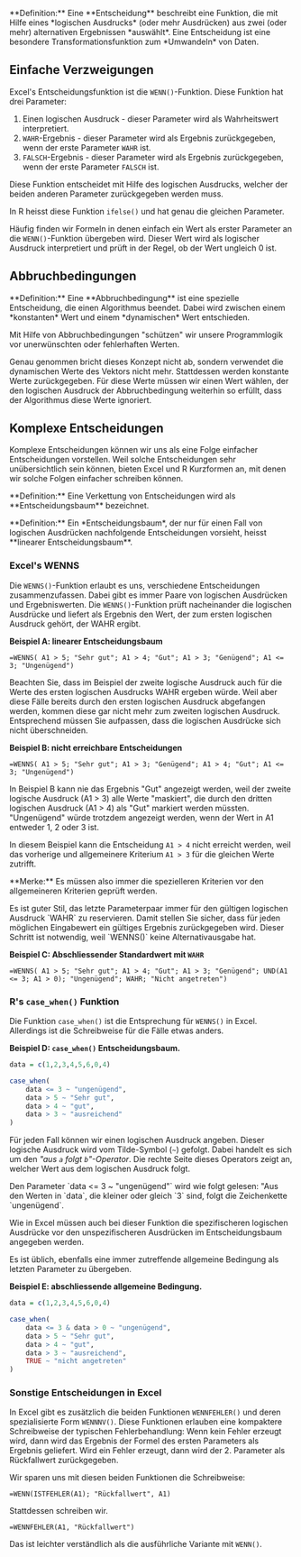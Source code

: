 <p class="alert alert-primary"  markdown="1">
**Definition:** Eine **Entscheidung** beschreibt eine Funktion, die mit Hilfe eines *logischen Ausdrucks* (oder mehr Ausdrücken) aus zwei (oder mehr) alternativen Ergebnissen *auswählt*. Eine Entscheidung ist eine besondere Transformationsfunktion zum *Umwandeln* von Daten.
</p>

## Einfache Verzweigungen

Excel's Entscheidungsfunktion ist die `WENN()`-Funktion. Diese Funktion hat drei Parameter: 

1. Einen logischen Ausdruck - dieser Parameter wird als Wahrheitswert interpretiert. 
2. `WAHR`-Ergebnis - dieser Parameter wird als Ergebnis zurückgegeben, wenn der erste Parameter `WAHR` ist.
3. `FALSCH`-Ergebnis - dieser Parameter wird als Ergebnis zurückgegeben, wenn der erste Parameter `FALSCH` ist. 

Diese Funktion entscheidet mit Hilfe des logischen Ausdrucks, welcher der beiden anderen Parameter zurückgegeben werden muss. 

In R heisst diese Funktion `ifelse()` und hat genau die gleichen Parameter. 

Häufig finden wir Formeln in denen einfach ein Wert als erster Parameter an die `WENN()`-Funktion übergeben wird. Dieser Wert wird als logischer Ausdruck interpretiert und prüft in der Regel, ob der Wert ungleich 0 ist. 

## Abbruchbedingungen 

<p class="alert alert-primary"  markdown="1">
**Definition:** Eine **Abbruchbedingung** ist eine spezielle Entscheidung, die einen Algorithmus beendet. Dabei wird zwischen einem *konstanten* Wert und einem *dynamischen* Wert entschieden.
</p>

Mit Hilfe von Abbruchbedingungen "schützen" wir unsere Programmlogik vor unerwünschten oder fehlerhaften Werten. 

<p class="alert alert-warning"  markdown="1">
Genau genommen bricht dieses Konzept nicht ab, sondern verwendet  die dynamischen Werte des Vektors nicht mehr. Stattdessen werden konstante Werte zurückgegeben. Für diese Werte müssen wir einen Wert wählen, der den logischen Ausdruck der Abbruchbedingung weiterhin so erfüllt, dass der Algorithmus diese Werte ignoriert. 
</p> 

## Komplexe Entscheidungen

Komplexe Entscheidungen können wir uns als eine Folge einfacher Entscheidungen vorstellen. Weil solche Entscheidungen sehr unübersichtlich sein können, bieten Excel und R Kurzformen an, mit denen wir solche Folgen einfacher schreiben können.

<p class="alert alert-primary"  markdown="1">
**Definition:** Eine Verkettung von Entscheidungen wird als **Entscheidungsbaum** bezeichnet.
</p>

<p class="alert alert-primary"  markdown="1">
**Definition:** Ein *Entscheidungsbaum*, der nur für einen Fall von logischen Ausdrücken nachfolgende Entscheidungen vorsieht, heisst **linearer Entscheidungsbaum**.
</p>


### Excel's WENNS

Die `WENNS()`-Funktion erlaubt es uns, verschiedene Entscheidungen zusammenzufassen. Dabei gibt es immer Paare von logischen Ausdrücken und Ergebniswerten. Die `WENNS()`-Funktion prüft nacheinander die logischen Ausdrücke und liefert als Ergebnis den Wert, der zum ersten logischen Ausdruck gehört, der WAHR ergibt. 

**Beispiel A: linearer Entscheidungsbaum**

```
=WENNS( A1 > 5; "Sehr gut"; A1 > 4; "Gut"; A1 > 3; "Genügend"; A1 <= 3; "Ungenügend")
```

Beachten Sie, dass im Beispiel der zweite logische Ausdruck auch für die Werte des ersten logischen Ausdrucks WAHR ergeben würde. Weil aber diese Fälle bereits durch den ersten logischen Ausdruck abgefangen werden, kommen diese gar nicht mehr zum zweiten logischen Ausdruck. Entsprechend müssen Sie aufpassen, dass die logischen Ausdrücke sich nicht überschneiden. 

**Beispiel B: nicht erreichbare Entscheidungen**

```
=WENNS( A1 > 5; "Sehr gut"; A1 > 3; "Genügend"; A1 > 4; "Gut"; A1 <= 3; "Ungenügend")
```

In Beispiel B kann nie das Ergebnis "Gut" angezeigt werden, weil der zweite logische Ausdruck (A1 > 3) alle Werte "maskiert", die durch den dritten logischen Ausdruck (A1 > 4) als "Gut" markiert werden müssten. "Ungenügend" würde trotzdem angezeigt werden, wenn der Wert in A1 entweder 1, 2 oder 3 ist.

In diesem Beispiel kann die Entscheidung `A1 > 4` nicht erreicht werden, weil das vorherige und allgemeinere Kriterium `A1 > 3` für die gleichen Werte zutrifft.  

<p class="alert alert-success"  markdown="1">
**Merke:** Es müssen also immer die spezielleren Kriterien vor den allgemeineren Kriterien geprüft werden.
</p>

<p class="alert alert-success"  markdown="1">Es ist guter Stil, das letzte Parameterpaar immer für den gültigen logischen Ausdruck `WAHR` zu reservieren. Damit stellen Sie sicher, dass für jeden möglichen Eingabewert ein gültiges Ergebnis zurückgegeben wird. Dieser Schritt ist notwendig, weil `WENNS()` keine Alternativausgabe hat.</p>

**Beispiel C: Abschliessender Standardwert mit `WAHR`**

```
=WENNS( A1 > 5; "Sehr gut"; A1 > 4; "Gut"; A1 > 3; "Genügend"; UND(A1 <= 3; A1 > 0); "Ungenügend"; WAHR; "Nicht angetreten")
```
### R's `case_when()` Funktion

Die Funktion `case_when()` ist die Entsprechung für `WENNS()` in Excel. Allerdings ist die Schreibweise für die Fälle etwas anders. 

**Beispiel D: `case_when()`  Entscheidungsbaum.**

```R
data = c(1,2,3,4,5,6,0,4)

case_when(
    data <= 3 ~ "ungenügend",
    data > 5 ~ "Sehr gut",
    data > 4 ~ "gut",
    data > 3 ~ "ausreichend"
)
```

Für jeden Fall können wir einen logischen Ausdruck angeben. Dieser logische Ausdruck wird vom Tilde-Symbol (`~`) gefolgt. Dabei handelt es sich um den *"aus `a` folgt `b`"-Operator*. Die rechte Seite dieses Operators  zeigt an, welcher Wert aus dem logischen Ausdruck folgt.

<p class="alert alert-info"  markdown="1">
Den Parameter `data <= 3 ~ "ungenügend"` wird wie folgt gelesen: "Aus den Werten in `data`, die kleiner oder gleich `3` sind, folgt die Zeichenkette `ungenügend`. 
</p>

Wie in Excel müssen auch bei dieser Funktion die spezifischeren logischen Ausdrücke vor den unspezifischeren Ausdrücken im Entscheidungsbaum angegeben werden. 

Es ist üblich, ebenfalls eine immer zutreffende allgemeine Bedingung als letzten Parameter zu übergeben. 

**Beispiel E: abschliessende allgemeine Bedingung.**

```R
data = c(1,2,3,4,5,6,0,4)

case_when(
    data <= 3 & data > 0 ~ "ungenügend",
    data > 5 ~ "Sehr gut",
    data > 4 ~ "gut",
    data > 3 ~ "ausreichend",
    TRUE ~ "nicht angetreten"
)
```

### Sonstige Entscheidungen in Excel

In Excel gibt es zusätzlich die beiden Funktionen `WENNFEHLER()` und deren spezialisierte Form `WENNNV()`. Diese Funktionen erlauben eine kompaktere Schreibweise der typischen Fehlerbehandlung: Wenn kein Fehler erzeugt wird, dann wird das Ergebnis der Formel des ersten Parameters als Ergebnis geliefert. Wird ein Fehler erzeugt, dann wird der 2. Parameter als Rückfallwert  zurückgegeben. 

Wir sparen uns mit diesen beiden Funktionen die Schreibweise: 

```
=WENN(ISTFEHLER(A1); "Rückfallwert", A1)
```

Stattdessen schreiben wir.

```
=WENNFEHLER(A1, "Rückfallwert")
```

Das ist leichter verständlich als die ausführliche Variante mit `WENN()`.
